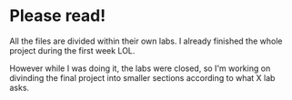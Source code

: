 # Please read!

All the files are divided within their own labs. I already finished the whole project during the first week LOL.

However while I was doing it, the labs were closed, so I'm working on divinding the final project into smaller sections according to what X lab asks.
